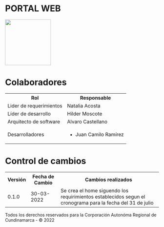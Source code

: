 # PORTAL WEB

<a href="https://sidcar.car.gov.co/"><img src="https://carcundinamarca.maps.arcgis.com/sharing/rest/content/items/fb8302b93c704a05a335bad71d5d6166/resources/inConfig/4738865913432373.png" align="center" height="150" width="150"></a>
# Colaboradores
<table>
    <tr>
        <th>Rol</th>
        <th>Responsable</th>
    </tr>
	 <tr>
        <td>Lider de requerimientos</td>
        <td>Natalia Acosta</td>
    </tr>
    <tr>
        <td>Líder de desarrollo</td>
        <td>Hilder Moscote</td>
    </tr>
    <tr>
        <td>Arquitecto de software</td>
        <td>Alvaro Castellano</td>
    </tr>
    <tr>
        <td>Desarrolladores</td>
        <td>
            <ul>
                <li>Juan Camilo Ramírez</li>
            </ul>
        </td>
    </tr>
</table>

# Control de cambios
<table>
    <tr>
        <th>Versión</th>
        <th>Fecha de Cambio</th>
        <th>Cambios realizados</th>
    </tr>
    <tr>
        <td>0.1.0</td>
        <td>30-03-2022</td>
        <td>Se crea el home siguendo los requirimientos establecidos segun el cronograma para la fecha del 31 de julio</td>
    </tr>
</table>


Todos los derechos reservados para la Corporación Autonóma Regional de Cundinamarca - &copy; 2022